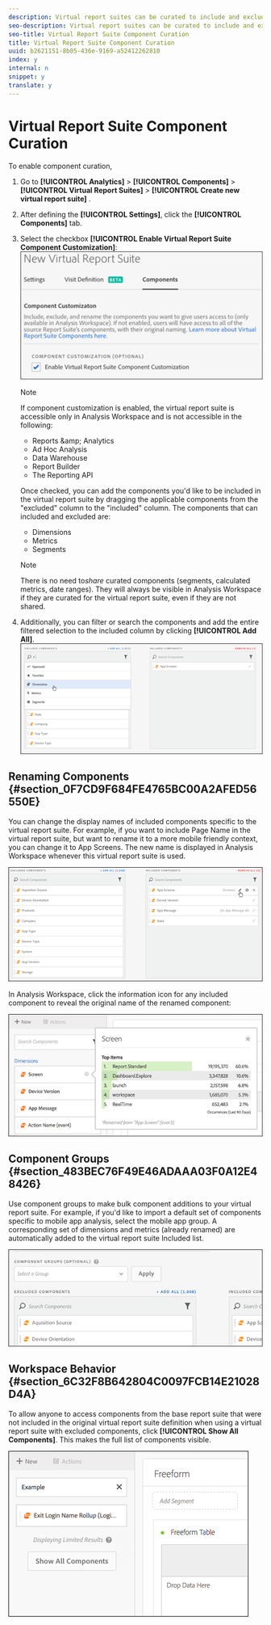 ```yaml
---
description: Virtual report suites can be curated to include and exclude components.in Analysis Workspace.
seo-description: Virtual report suites can be curated to include and exclude components.in Analysis Workspace.
seo-title: Virtual Report Suite Component Curation
title: Virtual Report Suite Component Curation
uuid: b2621151-8b05-436e-9169-a52412262810
index: y
internal: n
snippet: y
translate: y
---
```


# Virtual Report Suite Component Curation

To enable component curation, 

1. Go to  **[!UICONTROL  Analytics]** > **[!UICONTROL  Components]** > **[!UICONTROL  Virtual Report Suites]** > **[!UICONTROL  Create new virtual report suite]** .
1. After defining the **[!UICONTROL  Settings]**, click the **[!UICONTROL  Components]** tab.
1. Select the checkbox **[!UICONTROL  Enable Virtual Report Suite Component Customization]**: ![](assets/vrs-enable.png) 


   >[!NOTE]
   >
   >If component customization is enabled, the virtual report suite is accessible only in Analysis Workspace and is not accessible in the following:



    * Reports &amp;amp; Analytics
    * Ad Hoc Analysis
    * Data Warehouse
    * Report Builder
    * The Reporting API


   Once checked, you can add the components you'd like to be included in the virtual report suite by dragging the applicable components from the "excluded" column to the "included" column. The components that can included and excluded are: 


    * Dimensions
    * Metrics
    * Segments


   >[!NOTE]
   >
   >There is no need to*share* curated components (segments, calculated metrics, date ranges). They will always be visible in Analysis Workspace if they are curated for the virtual report suite, even if they are not shared. 

1. Additionally, you can filter or search the components and add the entire filtered selection to the included column by clicking **[!UICONTROL  Add All]**. ![](assets/vrs-add-all.png) 


## Renaming Components {#section_0F7CD9F684FE4765BC00A2AFED56550E}

You can change the display names of included components specific to the virtual report suite. For example, if you want to include Page Name in the virtual report suite, but want to rename it to a more mobile friendly context, you can change it to App Screens. The new name is displayed in Analysis Workspace whenever this virtual report suite is used. 

![](assets/vrs-rename-component.png) 

In Analysis Workspace, click the information icon for any included component to reveal the original name of the renamed component: 

![](assets/vrs-aw-renamed.png) 

## Component Groups {#section_483BEC76F49E46ADAAA03F0A12E48426}

Use component groups to make bulk component additions to your virtual report suite. For example, if you'd like to import a default set of components specific to mobile app analysis, select the mobile app group. A corresponding set of dimensions and metrics (already renamed) are automatically added to the virtual report suite Included list. 

![](assets/vrs-comp-grp.png) 

## Workspace Behavior {#section_6C32F8B642804C0097FCB14E21028D4A}

To allow anyone to access components from the base report suite that were not included in the original virtual report suite definition when using a virtual report suite with excluded components, click **[!UICONTROL  Show All Components]**. This makes the full list of components visible. 

![](assets/vrs-workspace-behavior.png) 
